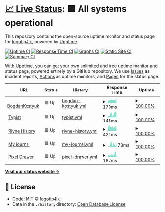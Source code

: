 # [📈 Live Status](https://logotip4ik.github.io/up-time): <!--live status--> **🟩 All systems operational**

This repository contains the open-source uptime monitor and status page for [logotip4ik](https://bit.ly/bogdan-kostyuk), powered by [Upptime](https://github.com/upptime/upptime).

[![Uptime CI](https://github.com/koj-co/upptime/workflows/Uptime%20CI/badge.svg)](https://github.com/koj-co/upptime/actions?query=workflow%3A%22Uptime+CI%22)
[![Response Time CI](https://github.com/koj-co/upptime/workflows/Response%20Time%20CI/badge.svg)](https://github.com/koj-co/upptime/actions?query=workflow%3A%22Response+Time+CI%22)
[![Graphs CI](https://github.com/koj-co/upptime/workflows/Graphs%20CI/badge.svg)](https://github.com/koj-co/upptime/actions?query=workflow%3A%22Graphs+CI%22)
[![Static Site CI](https://github.com/koj-co/upptime/workflows/Static%20Site%20CI/badge.svg)](https://github.com/koj-co/upptime/actions?query=workflow%3A%22Static+Site+CI%22)
[![Summary CI](https://github.com/koj-co/upptime/workflows/Summary%20CI/badge.svg)](https://github.com/koj-co/upptime/actions?query=workflow%3A%22Summary+CI%22)

With [Upptime](https://upptime.js.org), you can get your own unlimited and free uptime monitor and status page, powered entirely by a GitHub repository. We use [Issues](https://github.com/logotip4ik/up-time/issues) as incident reports, [Actions](https://github.com/logotip4ik/up-time/actions) as uptime monitors, and [Pages](https://logotip4ik.github.io/up-time) for the status page.

<!--start: status pages-->
<!-- This summary is generated by Upptime (https://github.com/upptime/upptime) -->
<!-- Do not edit this manually, your changes will be overwritten -->
<!-- prettier-ignore -->
| URL | Status | History | Response Time | Uptime |
| --- | ------ | ------- | ------------- | ------ |
| <img alt="" src="https://favicons.githubusercontent.com/bogdankostyuk.xyz" height="13"> [BogdanKostyuk](https://bogdankostyuk.xyz) | 🟩 Up | [bogdan-kostyuk.yml](https://github.com/logotip4ik/up-time/commits/HEAD/history/bogdan-kostyuk.yml) | <details><summary><img alt="Response time graph" src="./graphs/bogdan-kostyuk/response-time-week.png" height="20"> 170ms</summary><br><a href="https://logotip4ik.github.io/up-time/history/bogdan-kostyuk"><img alt="Response time 336" src="https://img.shields.io/endpoint?url=https%3A%2F%2Fraw.githubusercontent.com%2Flogotip4ik%2Fup-time%2FHEAD%2Fapi%2Fbogdan-kostyuk%2Fresponse-time.json"></a><br><a href="https://logotip4ik.github.io/up-time/history/bogdan-kostyuk"><img alt="24-hour response time 193" src="https://img.shields.io/endpoint?url=https%3A%2F%2Fraw.githubusercontent.com%2Flogotip4ik%2Fup-time%2FHEAD%2Fapi%2Fbogdan-kostyuk%2Fresponse-time-day.json"></a><br><a href="https://logotip4ik.github.io/up-time/history/bogdan-kostyuk"><img alt="7-day response time 170" src="https://img.shields.io/endpoint?url=https%3A%2F%2Fraw.githubusercontent.com%2Flogotip4ik%2Fup-time%2FHEAD%2Fapi%2Fbogdan-kostyuk%2Fresponse-time-week.json"></a><br><a href="https://logotip4ik.github.io/up-time/history/bogdan-kostyuk"><img alt="30-day response time 200" src="https://img.shields.io/endpoint?url=https%3A%2F%2Fraw.githubusercontent.com%2Flogotip4ik%2Fup-time%2FHEAD%2Fapi%2Fbogdan-kostyuk%2Fresponse-time-month.json"></a><br><a href="https://logotip4ik.github.io/up-time/history/bogdan-kostyuk"><img alt="1-year response time 277" src="https://img.shields.io/endpoint?url=https%3A%2F%2Fraw.githubusercontent.com%2Flogotip4ik%2Fup-time%2FHEAD%2Fapi%2Fbogdan-kostyuk%2Fresponse-time-year.json"></a></details> | <details><summary><a href="https://logotip4ik.github.io/up-time/history/bogdan-kostyuk">100.00%</a></summary><a href="https://logotip4ik.github.io/up-time/history/bogdan-kostyuk"><img alt="All-time uptime 99.98%" src="https://img.shields.io/endpoint?url=https%3A%2F%2Fraw.githubusercontent.com%2Flogotip4ik%2Fup-time%2FHEAD%2Fapi%2Fbogdan-kostyuk%2Fuptime.json"></a><br><a href="https://logotip4ik.github.io/up-time/history/bogdan-kostyuk"><img alt="24-hour uptime 100.00%" src="https://img.shields.io/endpoint?url=https%3A%2F%2Fraw.githubusercontent.com%2Flogotip4ik%2Fup-time%2FHEAD%2Fapi%2Fbogdan-kostyuk%2Fuptime-day.json"></a><br><a href="https://logotip4ik.github.io/up-time/history/bogdan-kostyuk"><img alt="7-day uptime 100.00%" src="https://img.shields.io/endpoint?url=https%3A%2F%2Fraw.githubusercontent.com%2Flogotip4ik%2Fup-time%2FHEAD%2Fapi%2Fbogdan-kostyuk%2Fuptime-week.json"></a><br><a href="https://logotip4ik.github.io/up-time/history/bogdan-kostyuk"><img alt="30-day uptime 100.00%" src="https://img.shields.io/endpoint?url=https%3A%2F%2Fraw.githubusercontent.com%2Flogotip4ik%2Fup-time%2FHEAD%2Fapi%2Fbogdan-kostyuk%2Fuptime-month.json"></a><br><a href="https://logotip4ik.github.io/up-time/history/bogdan-kostyuk"><img alt="1-year uptime 100.00%" src="https://img.shields.io/endpoint?url=https%3A%2F%2Fraw.githubusercontent.com%2Flogotip4ik%2Fup-time%2FHEAD%2Fapi%2Fbogdan-kostyuk%2Fuptime-year.json"></a></details>
| <img alt="" src="https://favicons.githubusercontent.com/logotip4ik.github.io" height="13"> [Typist](https://logotip4ik.github.io/typist/) | 🟩 Up | [typist.yml](https://github.com/logotip4ik/up-time/commits/HEAD/history/typist.yml) | <details><summary><img alt="Response time graph" src="./graphs/typist/response-time-week.png" height="20"> 145ms</summary><br><a href="https://logotip4ik.github.io/up-time/history/typist"><img alt="Response time 101" src="https://img.shields.io/endpoint?url=https%3A%2F%2Fraw.githubusercontent.com%2Flogotip4ik%2Fup-time%2FHEAD%2Fapi%2Ftypist%2Fresponse-time.json"></a><br><a href="https://logotip4ik.github.io/up-time/history/typist"><img alt="24-hour response time 212" src="https://img.shields.io/endpoint?url=https%3A%2F%2Fraw.githubusercontent.com%2Flogotip4ik%2Fup-time%2FHEAD%2Fapi%2Ftypist%2Fresponse-time-day.json"></a><br><a href="https://logotip4ik.github.io/up-time/history/typist"><img alt="7-day response time 145" src="https://img.shields.io/endpoint?url=https%3A%2F%2Fraw.githubusercontent.com%2Flogotip4ik%2Fup-time%2FHEAD%2Fapi%2Ftypist%2Fresponse-time-week.json"></a><br><a href="https://logotip4ik.github.io/up-time/history/typist"><img alt="30-day response time 109" src="https://img.shields.io/endpoint?url=https%3A%2F%2Fraw.githubusercontent.com%2Flogotip4ik%2Fup-time%2FHEAD%2Fapi%2Ftypist%2Fresponse-time-month.json"></a><br><a href="https://logotip4ik.github.io/up-time/history/typist"><img alt="1-year response time 99" src="https://img.shields.io/endpoint?url=https%3A%2F%2Fraw.githubusercontent.com%2Flogotip4ik%2Fup-time%2FHEAD%2Fapi%2Ftypist%2Fresponse-time-year.json"></a></details> | <details><summary><a href="https://logotip4ik.github.io/up-time/history/typist">100.00%</a></summary><a href="https://logotip4ik.github.io/up-time/history/typist"><img alt="All-time uptime 99.99%" src="https://img.shields.io/endpoint?url=https%3A%2F%2Fraw.githubusercontent.com%2Flogotip4ik%2Fup-time%2FHEAD%2Fapi%2Ftypist%2Fuptime.json"></a><br><a href="https://logotip4ik.github.io/up-time/history/typist"><img alt="24-hour uptime 100.00%" src="https://img.shields.io/endpoint?url=https%3A%2F%2Fraw.githubusercontent.com%2Flogotip4ik%2Fup-time%2FHEAD%2Fapi%2Ftypist%2Fuptime-day.json"></a><br><a href="https://logotip4ik.github.io/up-time/history/typist"><img alt="7-day uptime 100.00%" src="https://img.shields.io/endpoint?url=https%3A%2F%2Fraw.githubusercontent.com%2Flogotip4ik%2Fup-time%2FHEAD%2Fapi%2Ftypist%2Fuptime-week.json"></a><br><a href="https://logotip4ik.github.io/up-time/history/typist"><img alt="30-day uptime 100.00%" src="https://img.shields.io/endpoint?url=https%3A%2F%2Fraw.githubusercontent.com%2Flogotip4ik%2Fup-time%2FHEAD%2Fapi%2Ftypist%2Fuptime-month.json"></a><br><a href="https://logotip4ik.github.io/up-time/history/typist"><img alt="1-year uptime 100.00%" src="https://img.shields.io/endpoint?url=https%3A%2F%2Fraw.githubusercontent.com%2Flogotip4ik%2Fup-time%2FHEAD%2Fapi%2Ftypist%2Fuptime-year.json"></a></details>
| <img alt="" src="https://favicons.githubusercontent.com/rivne-history.surge.sh" height="13"> [Rivne History](https://rivne-history.surge.sh) | 🟩 Up | [rivne-history.yml](https://github.com/logotip4ik/up-time/commits/HEAD/history/rivne-history.yml) | <details><summary><img alt="Response time graph" src="./graphs/rivne-history/response-time-week.png" height="20"> 421ms</summary><br><a href="https://logotip4ik.github.io/up-time/history/rivne-history"><img alt="Response time 729" src="https://img.shields.io/endpoint?url=https%3A%2F%2Fraw.githubusercontent.com%2Flogotip4ik%2Fup-time%2FHEAD%2Fapi%2Frivne-history%2Fresponse-time.json"></a><br><a href="https://logotip4ik.github.io/up-time/history/rivne-history"><img alt="24-hour response time 610" src="https://img.shields.io/endpoint?url=https%3A%2F%2Fraw.githubusercontent.com%2Flogotip4ik%2Fup-time%2FHEAD%2Fapi%2Frivne-history%2Fresponse-time-day.json"></a><br><a href="https://logotip4ik.github.io/up-time/history/rivne-history"><img alt="7-day response time 421" src="https://img.shields.io/endpoint?url=https%3A%2F%2Fraw.githubusercontent.com%2Flogotip4ik%2Fup-time%2FHEAD%2Fapi%2Frivne-history%2Fresponse-time-week.json"></a><br><a href="https://logotip4ik.github.io/up-time/history/rivne-history"><img alt="30-day response time 453" src="https://img.shields.io/endpoint?url=https%3A%2F%2Fraw.githubusercontent.com%2Flogotip4ik%2Fup-time%2FHEAD%2Fapi%2Frivne-history%2Fresponse-time-month.json"></a><br><a href="https://logotip4ik.github.io/up-time/history/rivne-history"><img alt="1-year response time 837" src="https://img.shields.io/endpoint?url=https%3A%2F%2Fraw.githubusercontent.com%2Flogotip4ik%2Fup-time%2FHEAD%2Fapi%2Frivne-history%2Fresponse-time-year.json"></a></details> | <details><summary><a href="https://logotip4ik.github.io/up-time/history/rivne-history">100.00%</a></summary><a href="https://logotip4ik.github.io/up-time/history/rivne-history"><img alt="All-time uptime 99.98%" src="https://img.shields.io/endpoint?url=https%3A%2F%2Fraw.githubusercontent.com%2Flogotip4ik%2Fup-time%2FHEAD%2Fapi%2Frivne-history%2Fuptime.json"></a><br><a href="https://logotip4ik.github.io/up-time/history/rivne-history"><img alt="24-hour uptime 100.00%" src="https://img.shields.io/endpoint?url=https%3A%2F%2Fraw.githubusercontent.com%2Flogotip4ik%2Fup-time%2FHEAD%2Fapi%2Frivne-history%2Fuptime-day.json"></a><br><a href="https://logotip4ik.github.io/up-time/history/rivne-history"><img alt="7-day uptime 100.00%" src="https://img.shields.io/endpoint?url=https%3A%2F%2Fraw.githubusercontent.com%2Flogotip4ik%2Fup-time%2FHEAD%2Fapi%2Frivne-history%2Fuptime-week.json"></a><br><a href="https://logotip4ik.github.io/up-time/history/rivne-history"><img alt="30-day uptime 100.00%" src="https://img.shields.io/endpoint?url=https%3A%2F%2Fraw.githubusercontent.com%2Flogotip4ik%2Fup-time%2FHEAD%2Fapi%2Frivne-history%2Fuptime-month.json"></a><br><a href="https://logotip4ik.github.io/up-time/history/rivne-history"><img alt="1-year uptime 100.00%" src="https://img.shields.io/endpoint?url=https%3A%2F%2Fraw.githubusercontent.com%2Flogotip4ik%2Fup-time%2FHEAD%2Fapi%2Frivne-history%2Fuptime-year.json"></a></details>
| <img alt="" src="https://favicons.githubusercontent.com/logotip4ik.github.io" height="13"> [My journal](https://logotip4ik.github.io/my-journal/) | 🟩 Up | [my-journal.yml](https://github.com/logotip4ik/up-time/commits/HEAD/history/my-journal.yml) | <details><summary><img alt="Response time graph" src="./graphs/my-journal/response-time-week.png" height="20"> 78ms</summary><br><a href="https://logotip4ik.github.io/up-time/history/my-journal"><img alt="Response time 33" src="https://img.shields.io/endpoint?url=https%3A%2F%2Fraw.githubusercontent.com%2Flogotip4ik%2Fup-time%2FHEAD%2Fapi%2Fmy-journal%2Fresponse-time.json"></a><br><a href="https://logotip4ik.github.io/up-time/history/my-journal"><img alt="24-hour response time 161" src="https://img.shields.io/endpoint?url=https%3A%2F%2Fraw.githubusercontent.com%2Flogotip4ik%2Fup-time%2FHEAD%2Fapi%2Fmy-journal%2Fresponse-time-day.json"></a><br><a href="https://logotip4ik.github.io/up-time/history/my-journal"><img alt="7-day response time 78" src="https://img.shields.io/endpoint?url=https%3A%2F%2Fraw.githubusercontent.com%2Flogotip4ik%2Fup-time%2FHEAD%2Fapi%2Fmy-journal%2Fresponse-time-week.json"></a><br><a href="https://logotip4ik.github.io/up-time/history/my-journal"><img alt="30-day response time 57" src="https://img.shields.io/endpoint?url=https%3A%2F%2Fraw.githubusercontent.com%2Flogotip4ik%2Fup-time%2FHEAD%2Fapi%2Fmy-journal%2Fresponse-time-month.json"></a><br><a href="https://logotip4ik.github.io/up-time/history/my-journal"><img alt="1-year response time 36" src="https://img.shields.io/endpoint?url=https%3A%2F%2Fraw.githubusercontent.com%2Flogotip4ik%2Fup-time%2FHEAD%2Fapi%2Fmy-journal%2Fresponse-time-year.json"></a></details> | <details><summary><a href="https://logotip4ik.github.io/up-time/history/my-journal">100.00%</a></summary><a href="https://logotip4ik.github.io/up-time/history/my-journal"><img alt="All-time uptime 100.00%" src="https://img.shields.io/endpoint?url=https%3A%2F%2Fraw.githubusercontent.com%2Flogotip4ik%2Fup-time%2FHEAD%2Fapi%2Fmy-journal%2Fuptime.json"></a><br><a href="https://logotip4ik.github.io/up-time/history/my-journal"><img alt="24-hour uptime 100.00%" src="https://img.shields.io/endpoint?url=https%3A%2F%2Fraw.githubusercontent.com%2Flogotip4ik%2Fup-time%2FHEAD%2Fapi%2Fmy-journal%2Fuptime-day.json"></a><br><a href="https://logotip4ik.github.io/up-time/history/my-journal"><img alt="7-day uptime 100.00%" src="https://img.shields.io/endpoint?url=https%3A%2F%2Fraw.githubusercontent.com%2Flogotip4ik%2Fup-time%2FHEAD%2Fapi%2Fmy-journal%2Fuptime-week.json"></a><br><a href="https://logotip4ik.github.io/up-time/history/my-journal"><img alt="30-day uptime 100.00%" src="https://img.shields.io/endpoint?url=https%3A%2F%2Fraw.githubusercontent.com%2Flogotip4ik%2Fup-time%2FHEAD%2Fapi%2Fmy-journal%2Fuptime-month.json"></a><br><a href="https://logotip4ik.github.io/up-time/history/my-journal"><img alt="1-year uptime 100.00%" src="https://img.shields.io/endpoint?url=https%3A%2F%2Fraw.githubusercontent.com%2Flogotip4ik%2Fup-time%2FHEAD%2Fapi%2Fmy-journal%2Fuptime-year.json"></a></details>
| <img alt="" src="https://favicons.githubusercontent.com/pixel-drawer.vercel.app" height="13"> [Pixel Drawer](https://pixel-drawer.vercel.app/) | 🟩 Up | [pixel-drawer.yml](https://github.com/logotip4ik/up-time/commits/HEAD/history/pixel-drawer.yml) | <details><summary><img alt="Response time graph" src="./graphs/pixel-drawer/response-time-week.png" height="20"> 187ms</summary><br><a href="https://logotip4ik.github.io/up-time/history/pixel-drawer"><img alt="Response time 168" src="https://img.shields.io/endpoint?url=https%3A%2F%2Fraw.githubusercontent.com%2Flogotip4ik%2Fup-time%2FHEAD%2Fapi%2Fpixel-drawer%2Fresponse-time.json"></a><br><a href="https://logotip4ik.github.io/up-time/history/pixel-drawer"><img alt="24-hour response time 156" src="https://img.shields.io/endpoint?url=https%3A%2F%2Fraw.githubusercontent.com%2Flogotip4ik%2Fup-time%2FHEAD%2Fapi%2Fpixel-drawer%2Fresponse-time-day.json"></a><br><a href="https://logotip4ik.github.io/up-time/history/pixel-drawer"><img alt="7-day response time 187" src="https://img.shields.io/endpoint?url=https%3A%2F%2Fraw.githubusercontent.com%2Flogotip4ik%2Fup-time%2FHEAD%2Fapi%2Fpixel-drawer%2Fresponse-time-week.json"></a><br><a href="https://logotip4ik.github.io/up-time/history/pixel-drawer"><img alt="30-day response time 156" src="https://img.shields.io/endpoint?url=https%3A%2F%2Fraw.githubusercontent.com%2Flogotip4ik%2Fup-time%2FHEAD%2Fapi%2Fpixel-drawer%2Fresponse-time-month.json"></a><br><a href="https://logotip4ik.github.io/up-time/history/pixel-drawer"><img alt="1-year response time 163" src="https://img.shields.io/endpoint?url=https%3A%2F%2Fraw.githubusercontent.com%2Flogotip4ik%2Fup-time%2FHEAD%2Fapi%2Fpixel-drawer%2Fresponse-time-year.json"></a></details> | <details><summary><a href="https://logotip4ik.github.io/up-time/history/pixel-drawer">100.00%</a></summary><a href="https://logotip4ik.github.io/up-time/history/pixel-drawer"><img alt="All-time uptime 100.00%" src="https://img.shields.io/endpoint?url=https%3A%2F%2Fraw.githubusercontent.com%2Flogotip4ik%2Fup-time%2FHEAD%2Fapi%2Fpixel-drawer%2Fuptime.json"></a><br><a href="https://logotip4ik.github.io/up-time/history/pixel-drawer"><img alt="24-hour uptime 100.00%" src="https://img.shields.io/endpoint?url=https%3A%2F%2Fraw.githubusercontent.com%2Flogotip4ik%2Fup-time%2FHEAD%2Fapi%2Fpixel-drawer%2Fuptime-day.json"></a><br><a href="https://logotip4ik.github.io/up-time/history/pixel-drawer"><img alt="7-day uptime 100.00%" src="https://img.shields.io/endpoint?url=https%3A%2F%2Fraw.githubusercontent.com%2Flogotip4ik%2Fup-time%2FHEAD%2Fapi%2Fpixel-drawer%2Fuptime-week.json"></a><br><a href="https://logotip4ik.github.io/up-time/history/pixel-drawer"><img alt="30-day uptime 100.00%" src="https://img.shields.io/endpoint?url=https%3A%2F%2Fraw.githubusercontent.com%2Flogotip4ik%2Fup-time%2FHEAD%2Fapi%2Fpixel-drawer%2Fuptime-month.json"></a><br><a href="https://logotip4ik.github.io/up-time/history/pixel-drawer"><img alt="1-year uptime 100.00%" src="https://img.shields.io/endpoint?url=https%3A%2F%2Fraw.githubusercontent.com%2Flogotip4ik%2Fup-time%2FHEAD%2Fapi%2Fpixel-drawer%2Fuptime-year.json"></a></details>

<!--end: status pages-->

[**Visit our status website →**](https://logotip4ik.github.io/up-time)

## 📄 License

- Code: [MIT](./LICENSE) © [logotip4ik](https://bit.ly/bogdan-kostyuk)
- Data in the `./history` directory: [Open Database License](https://opendatacommons.org/licenses/odbl/1-0/)
